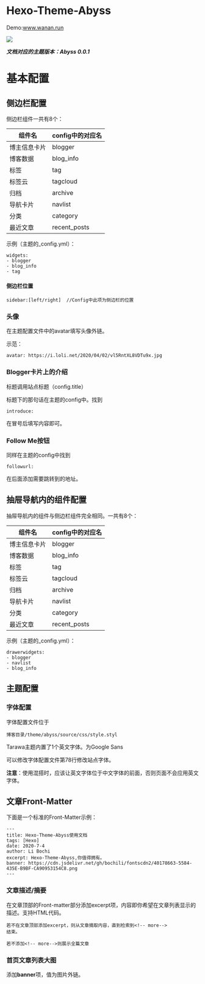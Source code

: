 # Hexo-Theme-Abyss
Demo:www.wanan.run

![](https://cdn.jsdelivr.net/gh/bochili/fontscdn2/40178663-5584-435E-B9BF-CA90953154C8.png)

***文档对应的主题版本：Abyss 0.0.1***

# 基本配置
## 侧边栏配置

侧边栏组件一共有8个：

组件名 | config中的对应名
---|---
博主信息卡片 | blogger
博客数据 | blog_info
标签 | tag
标签云 | tagcloud
归档 | archive
导航卡片 | navlist
分类 | category
最近文章 | recent_posts

示例（主题的_config.yml）：

```
widgets:
- blogger
- blog_info
- tag
```
#### 侧边栏位置
```
sidebar:[left/right]  //Config中此项为侧边栏的位置
```


### 头像
在主题配置文件中的avatar填写头像外链。

示范：

```
avatar: https://i.loli.net/2020/04/02/vl5RntXL8VDTu9x.jpg
```
### Blogger卡片上的介绍

标题调用站点标题（config.title）

标题下的那句话在主题的config中。找到

```
introduce:
```
在冒号后填写内容即可。

### Follow Me按钮

同样在主题的config中找到
```
followurl:
```
在后面添加需要跳转到的地址。

## 抽屉导航内的组件配置
抽屉导航内的组件与侧边栏组件完全相同。一共有8个：

组件名 | config中的对应名
---|---
博主信息卡片 | blogger
博客数据 | blog_info
标签 | tag
标签云 | tagcloud
归档 | archive
导航卡片 | navlist
分类 | category
最近文章 | recent_posts

示例（主题的_config.yml）：

```
drawerwidgets:
- blogger
- navlist
- blog_info
```

## 主题配置
### 字体配置

字体配置文件位于
```
博客目录/theme/abyss/source/css/style.styl
```
Tarawa主题内置了1个英文字体。为Google Sans

可以修改字体配置文件第78行修改站点字体。

**注意**：使用混搭时，应该让英文字体位于中文字体的前面，否则页面不会应用英文字体。

## 文章Front-Matter
下面是一个标准的Front-Matter示例：

```
---
title: Hexo-Theme-Abyss使用文档
tags: [Hexo]
date: 2020-7-4
author: Li Bochi
excerpt: Hexo-Theme-Abyss,你值得拥有。
banner: https://cdn.jsdelivr.net/gh/bochili/fontscdn2/40178663-5584-435E-B9BF-CA90953154C8.png
---
```
### 文章描述/摘要
在文章顶部的Front-matter部分添加excerpt项，内容即你希望在文章列表显示的描述。支持HTML代码。
```
若不在文章顶部添加excerpt，则从文章摘取内容，直到检索到<!-- more-->
结束。
```

```
若不添加<!-- more-->则展示全篇文章
```
### 首页文章列表大图
添加**banner**项，值为图片外链。
